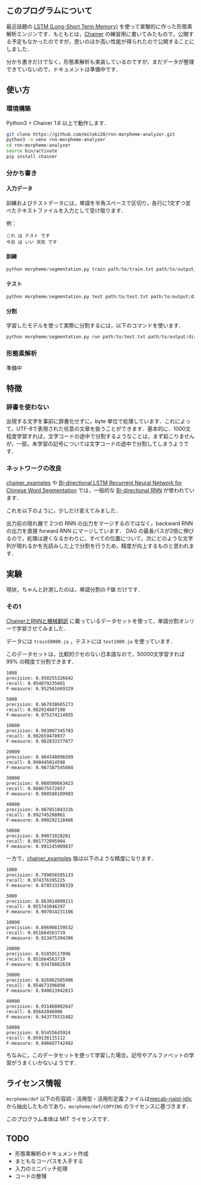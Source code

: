 ## このプログラムについて

最近話題の [LSTM (Long-Short Term Memory)](https://en.wikipedia.org/wiki/Long_short-term_memory) を使って実験的に作った形態素解析エンジンです．もともとは，[Chainer](http://chainer.org/) の練習用に書いてみたもので，公開する予定もなかったのですが，思いのほか高い性能が得られたので公開することにしました．

分かち書きだけでなく，形態素解析も実装しているのですが，まだデータが整理できていないので，ドキュメントは準備中です．

## 使い方
### 環境構築

Python3 + Chainer 1.6 以上で動作します．

```bash
git clone https://github.com/mitaki28/rnn-morpheme-analyzer.git
python3 -m venv rnn-morpheme-analyzer
cd rnn-morpheme-analyzer
source bin/activate
pip install chainer
```

### 分かち書き
#### 入力データ
訓練およびテストデータには，単語を半角スペースで区切り，各行に1文ずつ並べたテキストファイルを入力として受け取ります．

例：
```
これ は テスト です
今日 は いい 天気 です
```

#### 訓練
```python
python morpheme/segmentation.py train path/to/train.txt path/to/output/directory
```

#### テスト
```python
python morpheme/segmentation.py test path/to/test.txt path/to/output/directory epoch
```
#### 分割
学習したモデルを使って実際に分割するには，以下のコマンドを使います．
```python
python morpheme/segmentation.py run path/to/test.txt path/to/output/directory epoch
```

### 形態素解析
準備中

## 特徴

### 辞書を使わない

出現する文字を事前に辞書化せずに，byte 単位で処理しています．これによって，UTF-8で表現された任意の文章を扱うことができます．基本的に．1000文程度学習すれば，文字コードの途中で分割するようなことは，まず起こりませんが，一部，未学習の記号については文字コードの途中で分割してしまうようです．

### ネットワークの改良

[chainer_examples](https://github.com/odashi/chainer_examples) や [Bi-directional LSTM Recurrent Neural Network for Chinese Word Segmentation](http://arxiv.org/abs/1602.04874) では，一般的な [Bi-directional RNN](http://arxiv.org/pdf/1303.5778.pdf) が使われています．

これを以下のように，少しだけ変えてみました．

出力前の隠れ層で 2つの RNN の出力をマージするのではなく，backward RNN の出力を直接 forward RNN  にマージしています． DAG の最長パスが2倍に伸びるので，処理は遅くなるかわりに，すべての位置について，次にどのような文字列が現れるかを先読みした上で分割を行うため，精度が向上するものと思われます．

## 実験

現状，ちゃんと計測したのは，単語分割の F値 だけです．

### その1
[ChainerとRNNと機械翻訳](http://qiita.com/odashi_t/items/a1be7c4964fbea6a116e) 
に載っているデータセットを使って，単語分割オンリーで学習させてみました．

データには `train50000.ja` ，テストには `test1000.ja` を使っています．

このデータセットは，比較的クセのない日本語なので，50000文学習すれば 99% の精度で分割できます．

```text
1000
precision: 0.950255326642
recall: 0.954879235601
F-measure: 0.952561669329

5000
precision: 0.967938665273
recall: 0.982924887198
F-measure: 0.975374214855

10000
precision: 0.983007345783
recall: 0.982659470937
F-measure: 0.982833377077

20000
precision: 0.984348896509
recall: 0.990445014598
F-measure: 0.987387545804

30000
precision: 0.988500663423
recall: 0.988675572857
F-measure: 0.988588109903

40000
precision: 0.987851043226
recall: 0.992745288861
F-measure: 0.990292118466

50000
precision: 0.99072028281
recall: 0.991772095904
F-measure: 0.991245909837
```

一方で，[chainer_examples](https://github.com/odashi/chainer_examples) 版は以下のような精度になります．

```text
1000
precision: 0.799856585133
recall: 0.974376395225
F-measure: 0.878533298329

5000
precision: 0.863014899211
recall: 0.955741046297
F-measure: 0.907014231106

10000
precision: 0.896908159532
recall: 0.951664563719
F-measure: 0.923475394396

20000
precision: 0.91850117096
recall: 0.951664563719
F-measure: 0.93478882639

30000
precision: 0.926962585996
recall: 0.954673396098
F-measure: 0.940613942813

40000
precision: 0.931468002647
recall: 0.95642046006
F-measure: 0.943779331482

50000
precision: 0.93455645924
recall: 0.959138115112
F-measure: 0.946687742492
```

ちなみに，このデータセットを使って学習した場合，記号やアルファベットの学習がうまくいかないようです．



## ライセンス情報

`morpheme/def` 以下の形容詞・活用型・活用形定義ファイルは[mecab-naist-jdic](https://osdn.jp/projects/naist-jdic/) から抽出したものであり，`morpheme/def/COPYING` のライセンスに基づきます．

このプログラム本体は MIT ライセンスです．

## TODO

- 形態素解析のドキュメント作成
- まともなコーパスを入手する
- 入力のミニバッチ処理
- コードの整理

